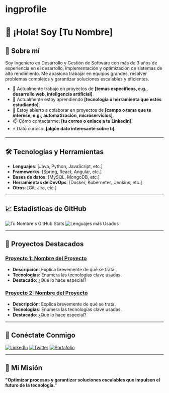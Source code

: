 # ingprofile
# 👋 ¡Hola! Soy [Tu Nombre]

## 🌟 Sobre mí
Soy Ingeniero en Desarrollo y Gestión de Software con más de 3 años de experiencia en el desarrollo, implementación y optimización de sistemas de alto rendimiento. Me apasiona trabajar en equipos grandes, resolver problemas complejos y garantizar soluciones escalables y eficientes.

- 🔭 Actualmente trabajo en proyectos de **[temas específicos, e.g., desarrollo web, inteligencia artificial]**.
- 🌱 Actualmente estoy aprendiendo **[tecnología o herramienta que estés estudiando]**.
- 👯 Estoy abierto a colaborar en proyectos de **[campo o tema que te interese, e.g., automatización, microservicios]**.
- 📫 Cómo contactarme: **[tu correo o enlace a tu LinkedIn]**.
- ⚡ Dato curioso: **[algún dato interesante sobre ti]**.

---

## 🛠️ Tecnologías y Herramientas

- **Lenguajes**: [Java, Python, JavaScript, etc.]
- **Frameworks**: [Spring, React, Angular, etc.]
- **Bases de datos**: [MySQL, MongoDB, etc.]
- **Herramientas de DevOps**: [Docker, Kubernetes, Jenkins, etc.]
- **Otros**: [Git, Jira, etc.]

---

## 📈 Estadísticas de GitHub

![Tu Nombre's GitHub Stats](https://github-readme-stats.vercel.app/api?username=tu-usuario&show_icons=true&theme=radical)
![Lenguajes más Usados](https://github-readme-stats.vercel.app/api/top-langs/?username=tu-usuario&layout=compact&theme=radical)

---

## 📂 Proyectos Destacados

### [Proyecto 1: Nombre del Proyecto](https://github.com/tu-usuario/proyecto1)
- **Descripción**: Explica brevemente de qué se trata.
- **Tecnologías**: Enumera las tecnologías clave usadas.
- **Destacado**: ¿Qué lo hace especial?

### [Proyecto 2: Nombre del Proyecto](https://github.com/tu-usuario/proyecto2)
- **Descripción**: Explica brevemente de qué se trata.
- **Tecnologías**: Enumera las tecnologías clave usadas.
- **Destacado**: ¿Qué lo hace especial?

---

## 🤝 Conéctate Conmigo

[![LinkedIn](https://img.shields.io/badge/LinkedIn-blue?logo=linkedin&logoColor=white)](https://www.linkedin.com/in/tu-usuario)
[![Twitter](https://img.shields.io/badge/Twitter-blue?logo=twitter&logoColor=white)](https://twitter.com/tu-usuario)
[![Portafolio](https://img.shields.io/badge/Portafolio-Web-blue)](https://tu-portafolio.com)

---

## 🚀 Mi Misión
**"Optimizar procesos y garantizar soluciones escalables que impulsen el futuro de la tecnología."**
